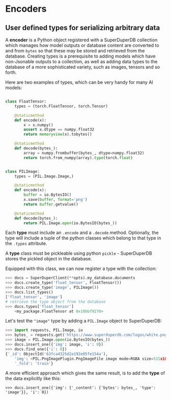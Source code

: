 # Encoders

## User defined types for serializing arbitrary data

A **encoder** is a Python object registered with a SuperDuperDB collection which manages how
model outputs or database content are converted to and from ``bytes`` so that these may be
stored and retrieved from the database. Creating types is a prerequisite to adding models
which have non-Jsonable outputs to a collection, as well as adding data types to the database
of a more sophisticated variety, such as images, tensors and so forth.

Here are two examples of types, which can be very handy
for many AI models:

```python

class FloatTensor:
    types = (torch.FloatTensor, torch.Tensor)

    @staticmethod
    def encode(x):
        x = x.numpy()
        assert x.dtype == numpy.float32
        return memoryview(x).tobytes()

    @staticmethod
    def decode(bytes_):
        array = numpy.frombuffer(bytes_, dtype=numpy.float32)
        return torch.from_numpy(array).type(torch.float)


class PILImage:
    types = (PIL.Image.Image,)

    @staticmethod
    def encode(x):
        buffer = io.BytesIO()
        x.save(buffer, format='png')
        return buffer.getvalue()

    @staticmethod
    def decode(bytes_):
        return PIL.Image.open(io.BytesIO(bytes_))

```

Each **type** must include an ``.encode`` and a ``.decode`` method. Optionally, the type
will include a tuple of the python classes which belong to that type in the ``.types``
attribute.

A **type** class must be pickleable using python ``pickle`` - SuperDuperDB
stores the pickled object in the database.

Equipped with this class, we can now register a type with the collection:

```python
>>> docs = SuperDuperClient(**opts).my_database.documents
>>> docs.create_type('float_tensor', FloatTensor())
>>> docs.create_type('image', PILImage())
>>> docs.list_types()
['float_tensor', 'image']
# retrieve the type object from the database
>>> docs.types['float_tensor']
    <my_package.FloatTensor at 0x10bbf9270>
```

Let's test the ``"image"`` type by adding a ``PIL.Image`` object to SuperDuperDB:

```python
>>> import requests, PIL.Image, io
>>> bytes_ = requests.get('https://www.superduperdb.com/logos/white.png').content
>>> image = PIL.Image.open(io.BytesIO(bytes_))
>>> docs.insert_one({'img': image, 'i': 0})
>>> docs.find_one({'i': 0})
{'_id': ObjectId('63fca4325d2a192e05fe154a'),
    'img': <PIL.PngImagePlugin.PngImageFile image mode=RGBA size=531x106>,
    '_fold': 'train'}
```

A more efficient approach which gives the same result, is to add the **type** of the data explicitly like this:

```
>>> docs.insert_one({'img': {'_content': {'bytes': bytes_, 'type': 'image'}}, 'i': 0})
```
